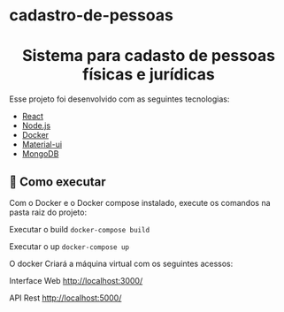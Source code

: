 # cadastro-de-pessoas
<h1 align="center">Sistema para cadasto de pessoas físicas e jurídicas</h1>

Esse projeto foi desenvolvido com as seguintes tecnologias:

- [React](https://reactjs.org/)
- [Node.js](https://nodejs.org/)
- [Docker](https://www.docker.com/)
- [Material-ui](https://material-ui.com/)
- [MongoDB](https://www.mongodb.com/)

## 🚀 Como executar

Com o Docker e o Docker compose instalado, execute os comandos na pasta raiz do projeto:

Executar o build
`docker-compose build`

Executar o up
`docker-compose up`

O docker Criará a máquina virtual com os seguintes acessos:

Interface Web [http://localhost:3000/](http://localhost:3000/)

API Rest [http://localhost:5000/](http://localhost:5000/)
